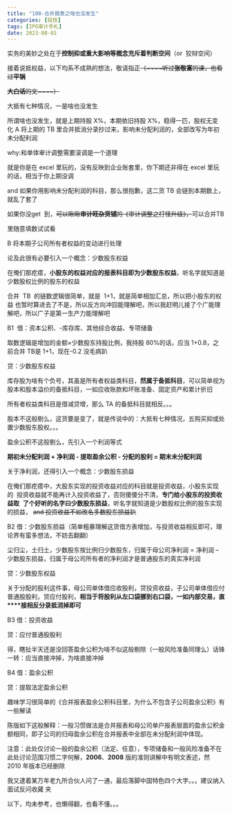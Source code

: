 ```yaml
---
title: "100-合并报表之啥也没发生"
categories: [投技]
tags: [IPO审计手札]
date: 2023-08-01
---
```

实务的美妙之处在于**控制抑或重大影响等概念充斥着判断空间**（or  狡辩空间）

接着说抵权益，以下均系不成熟的想法，敬请指正~~（~~~~听过~~**~~张敬富~~**~~的课，也看过~~**~~平锅~~**

**~~大白话~~**~~的文~~~~）~~

大抵有七种情况，一是啥也没发生

所谓啥也没发生，就是上期持股 X%，本期依旧持股 X%，稳得一匹，股权无变化 A 将上期的 TB 里合并抵消分录抄过来，影响未分配利润的，全部改写为年初未分配利润

why:和单体审计调整需要滚调是一个道理

就是你是在 excel 里玩的，没有反映到企业账套里，你下期还非得在 excel 里玩的话，相当于你上期没调

and 如果你用影响未分配利润的科目，那么很抱歉，这二货 TB 会链到本期数上，就乱了套了

如果你没get  到，~~可以瞅瞅~~**~~审计旺杂货铺~~**~~的~~~~《审计调整之打怪升级》~~~~，~~可以合并TB

里随意填数试试看

  

B 将本期子公司所有者权益的变动进行处理

论及此很有必要引入一个概念：少数股东权益

在俺们那疙瘩，**小股东的权益对应的报表科目即为少数股东权益**，听名字就知道是少数股权比例的股东的权益

合并  TB  的链数逻辑很简单，就是  1+1，就是简单相加汇总，所以把小股东的权益 也暂时算进去了不是，所以反方向冲回能理解吧，所以我赶明儿接了个广能理解吧，所以广子是第一生产力能理解吧

B1  借：资本公积、-库存库、其他综合收益、专项储备

取数逻辑是增加的金额×少数股东持股比例，我持股 80%的话，应当 1+0.8，之前合并 TB是 1+1，现在-0.2 没毛病趴

贷：少数股东权益

库存股为啥有个负号，其虽是所有者权益类科目，**然属于备抵科目**，可以简单视为股本和股本溢价的备抵科目，一如应收账款和坏账准备、固定资产和累计折旧

所有者权益类科目是借减贷增，那么 TA 的备抵科目就相反。。。

  

股本不这般剔么，这货要是变了，就是传说中的：大抵有七种情况，五购买抑或处置少数股东股权。。。

盈余公积不这般剔么，先引入一个利润等式

**期初未分配利润 + 净利润 - 提取盈余公积 - 分配的股利 = 期末未分配利润**

关于净利润，还得引入一个概念：少数股东损益

在俺们那疙瘩中，大股东实现的投资收益对应的科目就是投资收益，小股东实现的  投资收益就不能再计入投资收益了，否则傻傻分不清，**专门给小股东的投资收益取**  **了个好听的名字曰少数股东损益**，听名字就知道是少数股权比例的股东实现的损益， ~~and 投资收益不如改名多数股东损益趴~~

B2 借：少数股东损益（简单粗暴理解这货借方表增加，与投资收益相反即可，理论界有蛮多想法，不妨去翻翻）

尘归尘，土归土，少数股东按比例归少数股东，归属于母公司净利润 = 净利润 – 少数股东损益，归属于母公司所有者的净利润才是普通股东的真实净利润

贷：少数股东权益

  

关于分配的股利这件事，母公司单体借应收股利，贷投资收益，子公司单体借应付普通股股利，贷应付股利，**相当于将股利从左口袋挪到右口袋，一如内部交易，直****接相反分录抵消掉即可**

B3 借：投资收益

贷：应付普通股股利

得，瞎扯半天还是没回答盈余公积为啥不似这般剔除（一般风险准备同理么）话锋一转：应当直接冲掉，为啥直接冲掉

B4 借：盈余公积

贷：提取法定盈余公积

趣味学习很简单的《合并报表盈余公积科目里，为什么不包含子公司盈余公积》有一些解读

陈版如下这般解释：一般习惯做法是合并报表和母公司单户报表层面的盈余公积金额相同，即子公司的归母盈余公积在合并报表中全部在未分配利润中体现。

注意：此处仅讨论一般的盈余公积（法定、任意），专项储备和一般风险准备不在此处讨论范围习惯二字何解，**2006**、**2008** 版的准则讲解中有明文表述，然 2010 年版本已经删除

我又逮着某万年老九所合伙人问了一通，最后落脚中国特色四个大字。。。建议纳入面试反问收藏 夹

以下，均未参考，也懒得翻，也看不懂。。。
